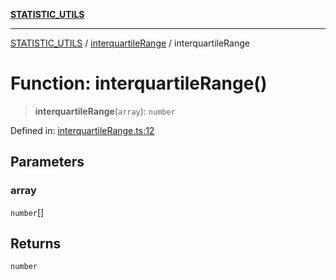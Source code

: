 [**STATISTIC_UTILS**](../../README.md)

***

[STATISTIC_UTILS](../../README.md) / [interquartileRange](../README.md) / interquartileRange

# Function: interquartileRange()

> **interquartileRange**(`array`): `number`

Defined in: [interquartileRange.ts:12](https://github.com/dailker/everyutil/blob/8ebd741383aff061deffff96bf58a9059d1b9944/src/statistic/interquartileRange.ts#L12)

## Parameters

### array

`number`[]

## Returns

`number`
